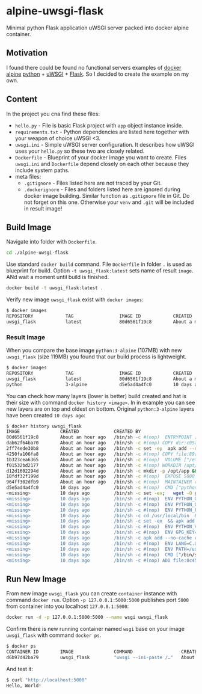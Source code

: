 # alpine-uwsgi-flask

Minimal python Flask application uWSGI server packed into docker alpine container.

## Motivation

I found there could be found no functional servers examples of [docker alpine](https://hub.docker.com/_/alpine) [python](https://hub.docker.com/_/python) + [uWSGI](https://uwsgi-docs.readthedocs.io/) + [Flask](https://flask.palletsprojects.com/). So I decided to create the example on my own.


## Content
In the project you cna find these files:

- `hello.py` - File is basic Flask project with `app` object instance inside. 
- `requirements.txt` - Python dependencies are listed here together with your weapon of choice uWSGI <3. 
- `uwsgi.ini` - Simple uWSGI server configuration. It describes how uWSGI uses your `hello.py` so these two are closely related.
- `Dockerfile` - Blueprint of your docker image you want to create. Files `uwsgi.ini` and `Dockerfile` depend closely on each other because they include system paths.
- meta files:
    - `.gitignore` - Files listed here are not traced by your Git.
    - `.dockerignore` - Files and folders listed here are ignored during docker image building. Similar function as `.gitignore` file in Git. Do not forget on this one. Otherwise your `venv` and `.git` will be included in result image!


## Build Image

Navigate into folder with `Dockerfile`.

```bash
cd ./alpine-uwsgi-flask
```

Use standard `docker build` command. File `Dockerfile` in folder `.` is used as blueprint for build. Option `-t uwsgi_flask:latest` sets name of result `image`. ANd wait a moment until build is finished.

```bash
docker build -t uwsgi_flask:latest .
```

Verify new image `uwsgi_flask` exist with `docker images`:

```bash
$ docker images
REPOSITORY            TAG                 IMAGE ID            CREATED                 SIZE
uwsgi_flask           latest              80d6561f19c8        About a minute ago      119MB
```


### Result Image

When you compare the base image `python:3-alpine` (107MB)  with new `uwsgi_flask` (size 119MB) you found that our build process is lightweight.

```bash
$ docker images
REPOSITORY            TAG                 IMAGE ID            CREATED             SIZE
uwsgi_flask           latest              80d6561f19c8        About a minute ago   119MB
python                3-alpine            d5e5ad4a4fc0        10 days ago          107MB
```

You can check how many layers (lower is better) build created and hat is their size with command `docker history <image>`. 
In in example you can see new layers are on top and oldest on bottom. Original `python:3-alpine` layers have been created `10 days ago`:

```bash
$ docker history uwsgi_flask
IMAGE               CREATED             CREATED BY                                      SIZE                COMMENT
80d6561f19c8        About an hour ago   /bin/sh -c #(nop)  ENTRYPOINT ["uwsgi" "--in…   0B                  
dab62f64ba70        About an hour ago   /bin/sh -c #(nop) COPY dir:c05a6df6eb704aa63…   2.36kB              
2ff74ede30b8        About an hour ago   /bin/sh -c set -e;  apk add --no-cache --vir…   11.6MB              
4250fa106fa8        About an hour ago   /bin/sh -c #(nop) COPY file:89a90004d608dbc8…   21B                 
1b323cea6365        About an hour ago   /bin/sh -c #(nop)  VOLUME ["/etc/app"]          0B                  
f01532bd2177        About an hour ago   /bin/sh -c #(nop) WORKDIR /opt/app              0B                  
d12d1602294d        About an hour ago   /bin/sh -c mkdir -p /opt/app && mkdir -p /et…   0B                  
18fdf32f199d        About an hour ago   /bin/sh -c #(nop)  EXPOSE 5000                  0B                  
964ff302dfb9        About an hour ago   /bin/sh -c #(nop)  MAINTAINER ryu-cz            0B                  
d5e5ad4a4fc0        10 days ago         /bin/sh -c #(nop)  CMD ["python3"]              0B                  
<missing>           10 days ago         /bin/sh -c set -ex;   wget -O get-pip.py "$P…   6.34MB              
<missing>           10 days ago         /bin/sh -c #(nop)  ENV PYTHON_GET_PIP_SHA256…   0B                  
<missing>           10 days ago         /bin/sh -c #(nop)  ENV PYTHON_GET_PIP_URL=ht…   0B                  
<missing>           10 days ago         /bin/sh -c #(nop)  ENV PYTHON_PIP_VERSION=20…   0B                  
<missing>           10 days ago         /bin/sh -c cd /usr/local/bin  && ln -s idle3…   32B                 
<missing>           10 days ago         /bin/sh -c set -ex  && apk add --no-cache --…   94.7MB              
<missing>           10 days ago         /bin/sh -c #(nop)  ENV PYTHON_VERSION=3.8.2     0B                  
<missing>           10 days ago         /bin/sh -c #(nop)  ENV GPG_KEY=E3FF2839C048B…   0B                  
<missing>           10 days ago         /bin/sh -c apk add --no-cache ca-certificates   553kB               
<missing>           10 days ago         /bin/sh -c #(nop)  ENV LANG=C.UTF-8             0B                  
<missing>           10 days ago         /bin/sh -c #(nop)  ENV PATH=/usr/local/bin:/…   0B                  
<missing>           10 days ago         /bin/sh -c #(nop)  CMD ["/bin/sh"]              0B                  
<missing>           10 days ago         /bin/sh -c #(nop) ADD file:0c4555f363c2672e3…   5.6MB 
```


## Run New Image

From new image `uwsgi_flask` you can create `container` instance with command `docker run`. Option `-p 127.0.0.1:5000:5000` publishes port `5000` from container into you localhost `127.0.0.1:5000`:

```bash
docker run -d -p 127.0.0.1:5000:5000 --name wsgi uwsgi_flask
```


Confirm there is new running container named `wsgi` base on your image `uwsgi_flask` with command `docker ps`.

```bash
$ docker ps
CONTAINER ID        IMAGE               COMMAND                  CREATED              STATUS              PORTS                      NAMES
d6b97d42ba79        uwsgi_flask         "uwsgi --ini-paste /…"   About a minute ago   Up About a minute   127.0.0.1:5000->5000/tcp   wsgi
```


And test it:

```bash
$ curl "http://localhost:5000"
Hello, World!
```

